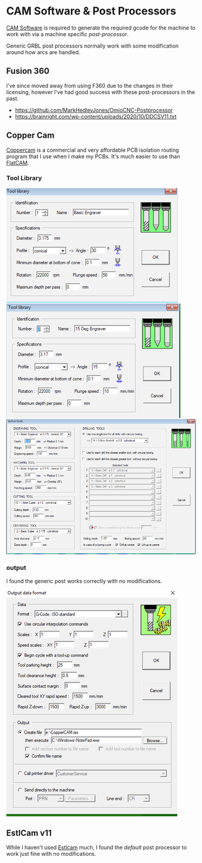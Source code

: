 # CAM Software & Post Processors

[CAM Software](https://en.wikipedia.org/wiki/Computer-aided_manufacturing) is required to generate the required gcode for the machine to work with via a machine specific *post-processor*.

Generic GRBL post processors normally work with some modification around how arcs are handled.

## Fusion 360

I've since moved away from using F360 due to the changes in their licensing, however I've had good success with these post-processors in the past.

- <https://github.com/MarkHedleyJones/OmioCNC-Postprocessor>
- <https://brainright.com/wp-content/uploads/2020/10/DDCSV11.txt>

## Copper Cam
[Coppercam](https://www.galaad.net/coppercam-eng.html) is a commercial and very affordable PCB isolation routing program that I use when I make my PCBs.  It's much easier to use than [FlatCAM](http://flatcam.org/).
### Tool Library

![Placeholder](images/2017-09-01_14-34-35.png)
![Placeholder](images/2017-09-01_15-03-51.png)
![Placeholder](images/2017-09-01_15-05-35.png)

### output

I found the generic post works correctly with no modifications.

![Placeholder](images/coppercam.png)

## EstlCam v11

While I haven't used [Estlcam](https://www.estlcam.de/) much, I found the *default* post processor to work just fine with no modifications.

